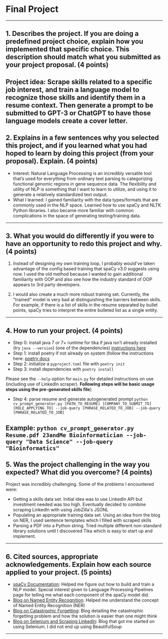 # Final Project
---
## 1. Describes the project. If you are doing a predefined project choice, explain how you implemented that specific choice. This description should match what you submitted as your project proposal. (4 points)

Project idea: Scrape skills related to a specific job interest, and train a language 
model to recognize those skills and identify them in a resume context. Then generate
a prompt to be submitted to GPT-3 or ChatGPT to have those language models create a
cover letter.
---
## 2. Explains in a few sentences why you selected this project, and if you learned what you had hoped to learn by doing this project (from your proposal). Explain. (4 points)

- Interest: Natural Language Processing is an incredibly versatile tool that’s used for everything from ordinary text parsing to categorizing functional genomic regions in gene sequence data. The flexibility and utility of NLP is something that I want to learn to utilize, and using it to generate a relatively standardized text output. 
- What I learned: I gained familiarity with the data types/formats that are commonly used in the NLP space. Learned how to use spaCy and NLTK Python libraries. I also became more familiar with common complications in the space of generating testing/training data.
---
## 3. What you would do differently if you were to have an opportunity to redo this project and why. (4 points)

1. Instead of designing my own training loop, I probably would've taken advantage of the
config based training that spaCy v3.0 suggests using now. I used the old method because
I wanted to gain additional familiarity with OOP and also see how the industry standard of
OOP appears to 3rd party developers. 

2. I would also create a much more robust training set. Currently, the "trained" model is very
bad at distinguishing the barriers between skills. For example, if there is a list of skills in
the resume separated by bullet points, spaCy tries to interpret the entire bulleted list as a
single entity.
---
## 4. How to run your project. (4 points)
- Step 0: install java 7 or 7+ runtime for tika if java isn't already installed (try `java --version`) (one of the dependencies) [instructions here](https://docs.oracle.com/javase/7/docs/webnotes/install/mac/mac-jdk.html)
- Step 1: install poetry if not already on system (follow the instructions here: [poetry docs](https://python-poetry.org/docs/)
- Step 2: initialize a `pyproject.toml` file with `poetry init`
- Step 3: install dependencies with `poetry install`

Please see the `--help` option for `main.py` for detailed instructions on use (including use of LinkedIn scraper). 
**Following steps will be basic usage steps using the pre-generated skills file**) 
- Step 4: parse resume and generate autogenerated prompt
`python cv_prompt_generator.py [PATH_TO_RESUME] [COMPANY_TO_SUBMIT_TO] [ROLE_APPLYING_TO] --job-query [PHRASE_RELATED_TO_JOB] --job-query [PHRASE_RELATED_TO_JOB]`

Example: `python cv_prompt_generator.py Resume.pdf 23andMe Bioinformatician --job-query "Data Science" --job-query "Bioinformatics"`
---
## 5. Was the project challenging in the way you expected? What did you overcome? (4 points)
Project was incredibly challenging. Some of the problems I encountered were:
- Getting a skills data set. Initial idea was to use LinkedIn API but investment needed was too high. Eventually decided to combine scraping LinkedIn with using JobZilla's JSONL
- Populating an appropriate training data set. Using an idea from the blog on NER, I used sentence templates which I filled with scraped skills
- Parsing a PDF into a Python string. Tried multiple different non-standard library solutions until I discovered Tika which is easy to start up and implement.
---
## 6. Cited sources, appropriate acknowledgements. Explain how each source applied to your project. (5 points)
- [spaCy Documentation](https://spacy.io/): Helped me figure out how to build and train a NLP model. Special interest given to Language Processing Pipelines page for telling me what each component of the spaCy model did.
- [Blog on Named Entity Recognition](https://ner.pythonhumanities.com/03_02_train_spacy_ner_model.html): Helped me understand the concept of Named Entity Recognition (NER)
- [Blog on Catastrophic Forgetting](https://explosion.ai/blog/pseudo-rehearsal-catastrophic-forgetting): Blog detailing the catastrophic forgetting problem and how the solution is easier than one might think
- [Blog on Selenium and Scraping LinkedIn](https://medium.com/featurepreneur/how-to-build-a-web-scraper-for-linkedin-using-selenium-and-beautifulsoup-94ab717d69a0): Blog that got me started on using Selenium. I did not end up using BeautifulSoup
---
